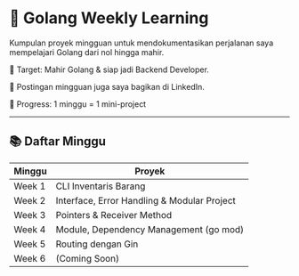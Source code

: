 # 📘 Golang Weekly Learning

Kumpulan proyek mingguan untuk mendokumentasikan perjalanan saya mempelajari Golang dari nol hingga mahir.

🎯 Target: Mahir Golang & siap jadi Backend Developer.

📌 Postingan mingguan juga saya bagikan di LinkedIn.

📅 Progress: 1 minggu = 1 mini-project  

---

## 📚 Daftar Minggu

| Minggu | Proyek |
|--------|--------|
| Week 1 | CLI Inventaris Barang |
| Week 2 | Interface, Error Handling & Modular Project |
| Week 3 | Pointers & Receiver Method |
| Week 4 | Module, Dependency Management (go mod) |
| Week 5 | Routing dengan Gin |
| Week 6 | (Coming Soon) |
